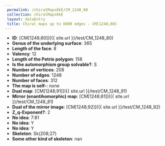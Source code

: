 ```yaml
--- 
 permalink: /chiralMaps6kE/CM_1248_80 
 collection: chiralMaps6kE
 layout: dataEntry
 title: Chiral maps up to 6000 edges - CM[1248;80]
---
```


- **ID**: [CM[1248;80]]({{ site.url }}/test/CM_1248_80)
- **Genus of the underlying surface**: 365
- **Length of the face**: 8
- **Valency**: 12
- **Length of the Petrie polygon**: 156
- **Is the automorphism group solvable?**: S
- **Number of vertices**: 208
- **Number of edges**: 1248
- **Number of faces**: 312
- **The map is self-**: none
- **Dual map**: [CM[1248;91]]({{ site.url }}/test/CM_1248_91)
- **Mirror (enantihomorphic) map**: [CM[1248;81]]({{ site.url }}/test/CM_1248_81)
- **Dual of the mirror image**: [CM[1248;92]]({{ site.url }}/test/CM_1248_92)
- **Z_q-Exponent?**: 2
- **No idea**:  7:81
- **No idea**: Y
- **No idea**: Y
- **Skeleton**: Sk(208;27)
- **Some other kind of skeleton**: nan
